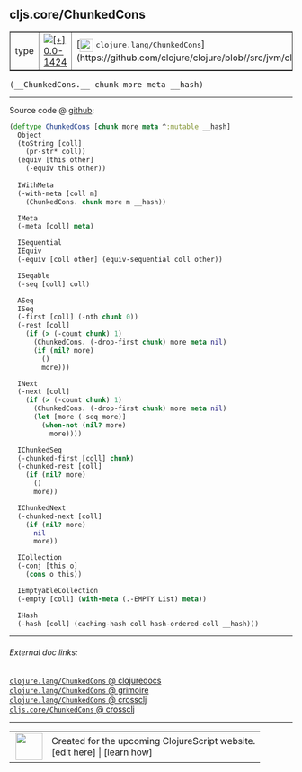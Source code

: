 ## cljs.core/ChunkedCons



 <table border="1">
<tr>
<td>type</td>
<td><a href="https://github.com/cljsinfo/cljs-api-docs/tree/0.0-1424"><img valign="middle" alt="[+] 0.0-1424" title="Added in 0.0-1424" src="https://img.shields.io/badge/+-0.0--1424-lightgrey.svg"></a> </td>
<td>
[<img height="24px" valign="middle" src="http://i.imgur.com/1GjPKvB.png"> <samp>clojure.lang/ChunkedCons</samp>](https://github.com/clojure/clojure/blob//src/jvm/clojure/lang/ChunkedCons.java)
</td>
</tr>
</table>


 <samp>
(__ChunkedCons.__ chunk more meta __hash)<br>
</samp>

---







Source code @ [github](https://github.com/clojure/clojurescript/blob/r3208/src/cljs/cljs/core.cljs#L2950-L3010):

```clj
(deftype ChunkedCons [chunk more meta ^:mutable __hash]
  Object
  (toString [coll]
    (pr-str* coll))
  (equiv [this other]
    (-equiv this other))
  
  IWithMeta
  (-with-meta [coll m]
    (ChunkedCons. chunk more m __hash))

  IMeta
  (-meta [coll] meta)

  ISequential
  IEquiv
  (-equiv [coll other] (equiv-sequential coll other))

  ISeqable
  (-seq [coll] coll)

  ASeq
  ISeq
  (-first [coll] (-nth chunk 0))
  (-rest [coll]
    (if (> (-count chunk) 1)
      (ChunkedCons. (-drop-first chunk) more meta nil)
      (if (nil? more)
        ()
        more)))

  INext
  (-next [coll]
    (if (> (-count chunk) 1)
      (ChunkedCons. (-drop-first chunk) more meta nil)
      (let [more (-seq more)]
        (when-not (nil? more)
          more))))

  IChunkedSeq
  (-chunked-first [coll] chunk)
  (-chunked-rest [coll]
    (if (nil? more)
      ()
      more))

  IChunkedNext
  (-chunked-next [coll]
    (if (nil? more)
      nil
      more))

  ICollection
  (-conj [this o]
    (cons o this))

  IEmptyableCollection
  (-empty [coll] (with-meta (.-EMPTY List) meta))

  IHash
  (-hash [coll] (caching-hash coll hash-ordered-coll __hash)))
```

<!--
Repo - tag - source tree - lines:

 <pre>
clojurescript @ r3208
└── src
    └── cljs
        └── cljs
            └── <ins>[core.cljs:2950-3010](https://github.com/clojure/clojurescript/blob/r3208/src/cljs/cljs/core.cljs#L2950-L3010)</ins>
</pre>

-->

---



###### External doc links:

[`clojure.lang/ChunkedCons` @ clojuredocs](http://clojuredocs.org/clojure.lang/ChunkedCons)<br>
[`clojure.lang/ChunkedCons` @ grimoire](http://conj.io/store/v1/org.clojure/clojure/1.7.0-beta3/clj/clojure.lang/ChunkedCons/)<br>
[`clojure.lang/ChunkedCons` @ crossclj](http://crossclj.info/fun/clojure.lang/ChunkedCons.html)<br>
[`cljs.core/ChunkedCons` @ crossclj](http://crossclj.info/fun/cljs.core.cljs/ChunkedCons.html)<br>

---

 <table>
<tr><td>
<img valign="middle" align="right" width="48px" src="http://i.imgur.com/Hi20huC.png">
</td><td>
Created for the upcoming ClojureScript website.<br>
[edit here] | [learn how]
</td></tr></table>

[edit here]:https://github.com/cljsinfo/cljs-api-docs/blob/master/cljsdoc/cljs.core_ChunkedCons.cljsdoc
[learn how]:https://github.com/cljsinfo/cljs-api-docs/wiki/cljsdoc-files

<!--

This information was too distracting to show to readers, but I'll leave it
commented here since it is helpful to:

- pretty-print the data used to generate this document
- and show how to retrieve that data



The API data for this symbol:

```clj
{:ns "cljs.core",
 :name "ChunkedCons",
 :signature ["[chunk more meta __hash]"],
 :history [["+" "0.0-1424"]],
 :type "type",
 :full-name-encode "cljs.core_ChunkedCons",
 :source {:code "(deftype ChunkedCons [chunk more meta ^:mutable __hash]\n  Object\n  (toString [coll]\n    (pr-str* coll))\n  (equiv [this other]\n    (-equiv this other))\n  \n  IWithMeta\n  (-with-meta [coll m]\n    (ChunkedCons. chunk more m __hash))\n\n  IMeta\n  (-meta [coll] meta)\n\n  ISequential\n  IEquiv\n  (-equiv [coll other] (equiv-sequential coll other))\n\n  ISeqable\n  (-seq [coll] coll)\n\n  ASeq\n  ISeq\n  (-first [coll] (-nth chunk 0))\n  (-rest [coll]\n    (if (> (-count chunk) 1)\n      (ChunkedCons. (-drop-first chunk) more meta nil)\n      (if (nil? more)\n        ()\n        more)))\n\n  INext\n  (-next [coll]\n    (if (> (-count chunk) 1)\n      (ChunkedCons. (-drop-first chunk) more meta nil)\n      (let [more (-seq more)]\n        (when-not (nil? more)\n          more))))\n\n  IChunkedSeq\n  (-chunked-first [coll] chunk)\n  (-chunked-rest [coll]\n    (if (nil? more)\n      ()\n      more))\n\n  IChunkedNext\n  (-chunked-next [coll]\n    (if (nil? more)\n      nil\n      more))\n\n  ICollection\n  (-conj [this o]\n    (cons o this))\n\n  IEmptyableCollection\n  (-empty [coll] (with-meta (.-EMPTY List) meta))\n\n  IHash\n  (-hash [coll] (caching-hash coll hash-ordered-coll __hash)))",
          :title "Source code",
          :repo "clojurescript",
          :tag "r3208",
          :filename "src/cljs/cljs/core.cljs",
          :lines [2950 3010]},
 :full-name "cljs.core/ChunkedCons",
 :clj-symbol "clojure.lang/ChunkedCons"}

```

Retrieve the API data for this symbol:

```clj
;; from Clojure REPL
(require '[clojure.edn :as edn])
(-> (slurp "https://raw.githubusercontent.com/cljsinfo/cljs-api-docs/catalog/cljs-api.edn")
    (edn/read-string)
    (get-in [:symbols "cljs.core/ChunkedCons"]))
```

-->
